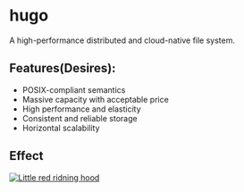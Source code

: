 # hugo

A high-performance distributed and cloud-native file system.


## Features(Desires):

- POSIX-compliant semantics
- Massive capacity with acceptable price
- High performance and elasticity
- Consistent and reliable storage
- Horizontal scalability

## Effect

[![Little red ridning hood](https://i.stack.imgur.com/XCRlR.png)](https://vimeo.com/919999372?share=copy "Little red riding hood - Click to Watch!")


